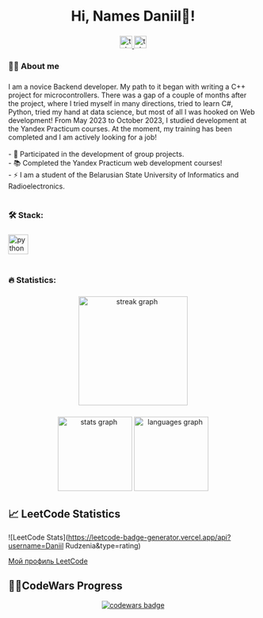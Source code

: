   <h1 align="center">Hi, Names Daniil👋!</h1>

  ###

  <div align="center">
    <a href="https://t.me/Daniil_Rudenya" target="_blank">
      <img src="https://img.shields.io/badge/Telegram-008FC7" height="25" alt="telegram logo"  />
    </a>
    <a href="https://www.linkedin.com/in/daniil-rudzenia-92446a29b/" target="_blank">
      <img src="https://img.shields.io/badge/LinkedIn-004088" height="25" alt="telegram logo"  />
    </a>
  </div>


  ###

  <h3 align="left">👩‍💻 About me</h3>

  ###

  <p align="left">I am a novice Backend developer. My path to it began with writing a C++ project for microcontrollers. There was a gap of a couple of months after the project, where I tried myself in many directions, tried to learn C#, Python, tried my hand at data science, but most of all I was hooked on Web development! From May 2023 to October 2023, I studied development at the Yandex Practicum courses. At the moment, my training has been completed and I am actively looking for a job!<br><br>- 🔭 Participated in the development of group projects.<br>- 📚 Completed the Yandex Practicum web development courses!<br>- ⚡ I am a student of the Belarusian State University of Informatics and Radioelectronics.</p>


  ###
  #
  ###

  <h3 align="left">🛠 Stack:</h3>

  ###

  <div align="left">
    <img src="https://skillicons.dev/icons?i=cs,css,html,discord,dotnet,git,unity" height="40" alt="python logo"  />
    <img width="12" />
  </div>

  ###
  #
  ###

  <h3 align="left">🔥   Statistics:</h3>

  ###


  <div align="center">
    <img src="https://streak-stats.demolab.com?user=Rudzeniapol&locale=en&mode=daily&theme=dark&hide_border=false&border_radius=5&order=3" height="220" alt="streak graph"  />
  </div>

  ###

  <div align="center">
    <img src="https://github-readme-stats.vercel.app/api?username=rudzeniapol&hide_title=false&hide_rank=false&show_icons=true&include_all_commits=true&count_private=true&disable_animations=false&theme=dracula&locale=en&hide_border=false&order=1" height="150" alt="stats graph"  />
    <img src="https://github-readme-stats.vercel.app/api/top-langs?username=rudzeniapol&locale=en&hide_title=false&layout=compact&card_width=320&langs_count=5&theme=dracula&hide_border=false&order=2" height="150" alt="languages graph"  />
  </div>

  ###

  ## 📈 LeetCode Statistics
  ![LeetCode Stats](https://leetcode-badge-generator.vercel.app/api?username=Daniil Rudzenia&type=rating)

[Мой профиль LeetCode](https://leetcode.com/DaniilRudzenia/)
  ###

  ## 👩‍💻CodeWars Progress
  <div align="center">
    <a href="https://www.codewars.com/users/WinDIY22">
      <img src="https://www.codewars.com/users/WinDIY22/badges/large" alt="codewars badge">
    </a>
  </div>  

  ###
